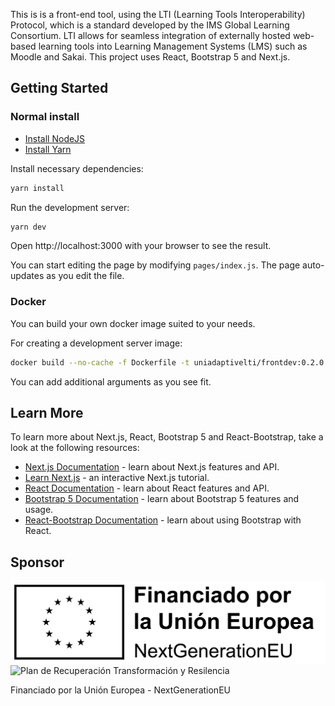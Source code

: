 This is is a front-end tool, using the LTI (Learning Tools Interoperability) Protocol, which is a standard developed by the IMS Global Learning Consortium. LTI allows for seamless integration of externally hosted web-based learning tools into Learning Management Systems (LMS) such as Moodle and Sakai. This project uses React, Bootstrap 5 and Next.js.

## Getting Started

### Normal install

- [Install NodeJS](https://nodejs.org/)
- [Install Yarn](https://classic.yarnpkg.com/lang/en/docs/install/)

Install necessary dependencies:

```bash
yarn install
```

Run the development server:

```bash
yarn dev
```

Open http://localhost:3000 with your browser to see the result.

You can start editing the page by modifying `pages/index.js`. The page auto-updates as you edit the file.

### Docker

You can build your own docker image suited to your needs.

For creating a development server image:

```bash
docker build --no-cache -f Dockerfile -t uniadaptivelti/frontdev:0.2.0 . --build-arg NEXT_MODE=dev
```

You can add additional arguments as you see fit.

## Learn More

To learn more about Next.js, React, Bootstrap 5 and React-Bootstrap, take a look at the following resources:

- [Next.js Documentation](https://nextjs.org/docs) - learn about Next.js features and API.
- [Learn Next.js](https://nextjs.org/learn) - an interactive Next.js tutorial.
- [React Documentation](https://reactjs.org/docs/getting-started.html) - learn about React features and API.
- [Bootstrap 5 Documentation](https://getbootstrap.com/docs/5.0/getting-started/introduction/) - learn about Bootstrap 5 features and usage.
- [React-Bootstrap Documentation](https://react-bootstrap.github.io/getting-started/introduction/) - learn about using Bootstrap with React.

## Sponsor

![Financiado por la Unión Europea - NextGenerationEU](public/images/ue/foundedbyeu.png)
![Plan de Recuperación Transformación y Resilencia](public/images/ue/prtr.png)

Financiado por la Unión Europea - NextGenerationEU
